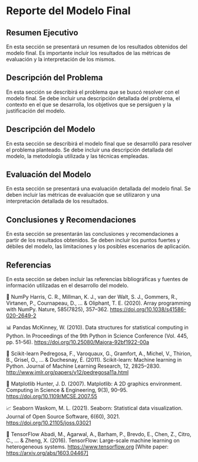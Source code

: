 # Reporte del Modelo Final

## Resumen Ejecutivo
En esta sección se presentará un resumen de los resultados obtenidos del modelo final. Es importante incluir los resultados de las métricas de evaluación y la interpretación de los mismos.

## Descripción del Problema
En esta sección se describirá el problema que se buscó resolver con el modelo final. Se debe incluir una descripción detallada del problema, el contexto en el que se desarrolla, los objetivos que se persiguen y la justificación del modelo.

## Descripción del Modelo
En esta sección se describirá el modelo final que se desarrolló para resolver el problema planteado. Se debe incluir una descripción detallada del modelo, la metodología utilizada y las técnicas empleadas.

## Evaluación del Modelo
En esta sección se presentará una evaluación detallada del modelo final. Se deben incluir las métricas de evaluación que se utilizaron y una interpretación detallada de los resultados.

## Conclusiones y Recomendaciones
En esta sección se presentarán las conclusiones y recomendaciones a partir de los resultados obtenidos. Se deben incluir los puntos fuertes y débiles del modelo, las limitaciones y los posibles escenarios de aplicación.

## Referencias
En esta sección se deben incluir las referencias bibliográficas y fuentes de información utilizadas en el desarrollo del modelo.

🔢 NumPy
Harris, C. R., Millman, K. J., van der Walt, S. J., Gommers, R., Virtanen, P., Cournapeau, D., ... & Oliphant, T. E. (2020). Array programming with NumPy. Nature, 585(7825), 357–362.
https://doi.org/10.1038/s41586-020-2649-2

📊 Pandas
McKinney, W. (2010). Data structures for statistical computing in Python. In Proceedings of the 9th Python in Science Conference (Vol. 445, pp. 51–56).
https://doi.org/10.25080/Majora-92bf1922-00a

🧠 Scikit-learn
Pedregosa, F., Varoquaux, G., Gramfort, A., Michel, V., Thirion, B., Grisel, O., ... & Duchesnay, É. (2011). Scikit-learn: Machine learning in Python. Journal of Machine Learning Research, 12, 2825–2830.
http://www.jmlr.org/papers/v12/pedregosa11a.html

🔬 Matplotlib
Hunter, J. D. (2007). Matplotlib: A 2D graphics environment. Computing in Science & Engineering, 9(3), 90–95.
https://doi.org/10.1109/MCSE.2007.55

📈 Seaborn
Waskom, M. L. (2021). Seaborn: Statistical data visualization. Journal of Open Source Software, 6(60), 3021.
https://doi.org/10.21105/joss.03021

🧮 TensorFlow
Abadi, M., Agarwal, A., Barham, P., Brevdo, E., Chen, Z., Citro, C., ... & Zheng, X. (2016). TensorFlow: Large-scale machine learning on heterogeneous systems. https://www.tensorflow.org
[White paper: https://arxiv.org/abs/1603.04467]

